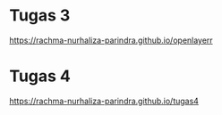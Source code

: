 # Tugas 3
https://rachma-nurhaliza-parindra.github.io/openlayerr
# Tugas 4
https://rachma-nurhaliza-parindra.github.io/tugas4

